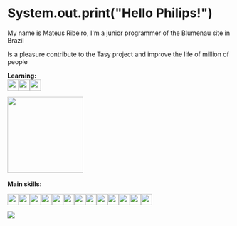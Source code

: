 
# System.out.print("Hello Philips!")

My name is Mateus Ribeiro, I'm a junior programmer of the Blumenau site in Brazil

Is a pleasure contribute to the Tasy project and improve the life of million of people

<b>Learning:</b><br>
<img src="https://img.shields.io/badge/TypeScript-007ACC?style=for-the-badge&logo=typescript&logoColor=white" style="max-width: 120%;height: 25px;"/><img src="https://img.shields.io/badge/Angular-DD0031?style=for-the-badge&logo=angular&logoColor=white" style="max-width: 120%;height: 25px;"/><img src="https://img.shields.io/badge/Node.js-43853D?style=for-the-badge&logo=node.js&logoColor=white" style="max-width: 120%;height: 25px;"/>
<div>
  <img height="170em" src="https://github-readme-stats.vercel.app/api?username=MateusPhilips&show_icons=true&theme=dark&include_all_commits=true&count_private=true"/>
</div>
<br>
<b>Main skills:</b><br>

<img src="https://img.shields.io/badge/Java-ED8B00?style=for-the-badge&logo=java&logoColor=white" style="max-width: 120%;height: 25px;"/><img src="https://img.shields.io/badge/JavaScript-323330?style=for-the-badge&logo=javascript&logoColor=F7DF1E" style="max-width: 120%;height: 25px;"/><img src="https://img.shields.io/badge/Microsoft_Excel-217346?style=for-the-badge&logo=microsoft-excel&logoColor=white" style="max-width: 120%;height: 25px;"/><img src="https://img.shields.io/badge/Python-14354C?style=for-the-badge&logo=python&logoColor=white" style="max-width: 120%;height: 25px;"/><img src="https://img.shields.io/badge/PHP-2a53a0?style=for-the-badge&logo=php&logoColor=white" style="max-width: 120%;height: 25px;"/><img src="https://img.shields.io/badge/MySQL-4376d5?style=for-the-badge&logo=mysql&logoColor=white" style="max-width: 120%;height: 25px;"/><img src="https://img.shields.io/badge/Oracle-F80000?style=for-the-badge&logo=Oracle&logoColor=white" style="max-width: 120%;height: 25px;"/><img src="https://img.shields.io/badge/HTML-239120?style=for-the-badge&logo=html5&logoColor=white" style="max-width: 120%;height: 25px;"/><img src="https://img.shields.io/badge/CSS-f3a900?&style=for-the-badge&logo=css3&logoColor=white" style="max-width: 120%;height: 25px;"/><img src="https://img.shields.io/badge/Bootstrap-563D7C?style=for-the-badge&logo=bootstrap&logoColor=white" style="max-width: 120%;height: 25px;"/><img src="https://img.shields.io/badge/C-00599C?style=for-the-badge&logo=c&logoColor=white" style="max-width: 120%;height: 25px;"/><img src="https://img.shields.io/badge/GIT-E44C30?style=for-the-badge&logo=git&logoColor=white" style="max-width: 120%;height: 25px;"/><img src="https://aleen42.github.io/badges/src/photoshop.svg" style="max-width: 120%;height: 25px;"/>


![](https://komarev.com/ghpvc/?username=MateusPhilips&color=fcba03&style=for-the-badge)
